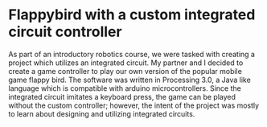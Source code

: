 # Flappybird with a custom integrated circuit controller

As part of an introductory robotics course, we were tasked with creating a project which utilizes an integrated circuit. My partner and I decided to create a game controller to play our own version of the popular mobile game flappy bird. The software was written in Processing 3.0, a Java like language which is compatible with arduino microcontrollers. Since the integrated circuit imitates a keyboard press, the game can be played without the custom controller; however, the intent of the project was mostly to learn about designing and utilizing integrated circuits.
